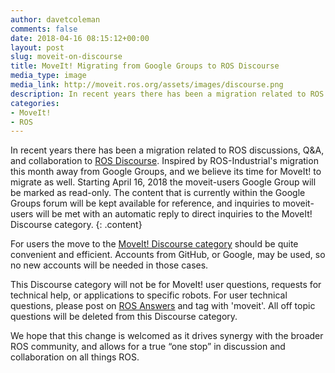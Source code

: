 ```yaml
---
author: davetcoleman
comments: false
date: 2018-04-16 08:15:12+00:00
layout: post
slug: moveit-on-discourse
title: MoveIt! Migrating from Google Groups to ROS Discourse
media_type: image
media_link: http://moveit.ros.org/assets/images/discourse.png
description: In recent years there has been a migration related to ROS discussions, Q&amp;A, and collaboration to ROS Discourse. Inspired by ROS-Industrial's migration this month away from Google Groups, and we believe its time for MoveIt! to migrate as well.
categories:
- MoveIt!
- ROS
---
```


>
In recent years there has been a migration related to ROS discussions, Q&amp;A, and collaboration to [ROS Discourse](http://discourse.ros.org). Inspired by ROS-Industrial's migration this month away from Google Groups, and we believe its time for MoveIt! to migrate as well. Starting April 16, 2018 the moveit-users Google Group will be marked as read-only. The content that is currently within the Google Groups forum will be kept available for reference, and inquiries to moveit-users will be met with an automatic reply to direct inquiries to the MoveIt! Discourse category.
{: .content}

For users the move to the [MoveIt! Discourse category](https://discourse.ros.org/c/moveit) should be quite convenient and efficient. Accounts from GitHub, or Google, may be used, so no new accounts will be needed in those cases.

This Discourse category will not be for MoveIt! user questions, requests for technical help, or applications to specific robots. For user technical questions, please post on [ROS Answers](https://answers.ros.org/questions/) and tag with 'moveit'. All off topic questions will be deleted from this Discourse category.

We hope that this change is welcomed as it drives synergy with the broader ROS community, and allows for a true “one stop” in discussion and collaboration on all things ROS.
